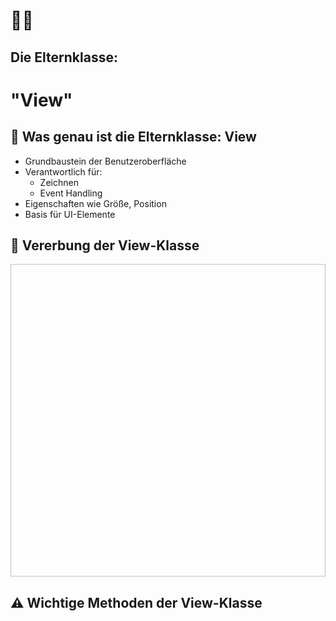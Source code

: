 # 👨👩
## Die Elternklasse: 
# "View" 

## 🔎 Was genau ist die Elternklasse: View <!-- .element: class="fragment semi-fade-out shrink" style="" -->
- Grundbaustein der Benutzeroberfläche <!-- .element: class="fragment fade-in-then-semi-out shrink fade-up" style="" -->
- Verantwortlich für: <!-- .element: class="fragment" style="" -->
  - Zeichnen <!-- .element: class="fragment fade-in-then-semi-out shrink fade-up" style="" -->
  - Event Handling <!-- .element: class="fragment fade-in-then-semi-out shrink fade-up" style="" -->
- Eigenschaften wie Größe, Position <!-- .element: class="fragment fade-in-then-semi-out shrink fade-up" style="" -->
- Basis für UI-Elemente <!-- .element: class="fragment fade-in-then-semi-out shrink fade-up" style="" -->


## 🧬 Vererbung der View-Klasse <!-- .element: class="fragment semi-fade-out shrink" style="" -->
<img data-src="./Slides/assets/Diagramm.svg"  height="500" width="1000"> <!-- .element: class="fragment fade-in" style="" -->


## ⚠️ Wichtige Methoden der View-Klasse <!-- .element: class="fragment semi-fade-out shrink" style="" -->
<pre>
    <code data-trim data-noescape data-line-numbers="1-2|4-5|7-12|14-15">
        <script type="text/template">
  /*View zeichnen */
  onDraw(Canvas canvas)
  
  /*Größe bestimmen */
  onMeasure(int widthMeasureSpec, int heightMeasureSpec)
  
  /*Größe und Position der Kinder setzen */
  onLayout(
    boolean changed, 
    int left, int top, 
    int right, int bottom
    )
  
  /*Verarbeitet Touch-Events */
  `onTouchEvent(MotionEvent event)`
  </script>
</code></pre>
<!-- .element: class="fragment r-frame" style="" -->